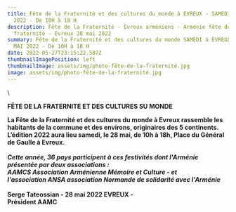 ```yaml
---
title: Fête de la Fraternité et des cultures du monde à EVREUX - SAMEDI 28 MAI
  2022 - De 10H à 18 H
description: Fête de la Fraternité - Evreux arméniens - Arménie fête de la
  fraternité - Evreux 28 mai 2022
summary: Fête de la Fraternité et des cultures du monde SAMEDI à EVREUX -  28
  MAI 2022 - De 10H à 18 H
date: 2022-05-27T23:15:22.507Z
thumbnailImagePosition: left
thumbnailImage: assets/img/photo-fête-de-la-fraternité.jpg
image: assets/img/photo-fête-de-la-fraternité.jpg
---
```

<!--StartFragment-->\
**FÊTE DE LA FRATERNITE ET DES CULTURES SU MONDE** 

**La Fête de la Fraternité et des cultures du monde à Evreux rassemble les habitants de la commune et des environs, originaires des 5 continents. L’édition 2022 aura lieu samedi, le 28 mai, de 10h à 18h, Place du Général de Gaulle à Evreux.**\
\
***Cette année, 36 pays participent à ces festivités dont l'Arménie présentée par deux associations :***\
***AAMCS Association Arménienne Mémoire et Culture - et*** \
***l'association ANSA association Normande de solidarité avec l'Arménie*** \
\
**Serge Tateossian  - 28 mai 2022 EVREUX -**\
**Président  AAMC**

<!--EndFragment-->